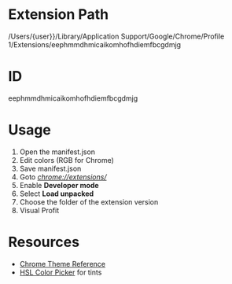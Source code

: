 # Extension Path
/Users/{user}}/Library/Application Support/Google/Chrome/Profile 1/Extensions/eephmmdhmicaikomhofhdiemfbcgdmjg
# ID
eephmmdhmicaikomhofhdiemfbcgdmjg
# Usage
1. Open the manifest.json
2. Edit colors (RGB for Chrome)
3. Save manifest.json
4. Goto *[chrome://extensions/](chrome://extensions/)*
5. Enable **Developer mode**
6. Select **Load unpacked**
7. Choose the folder of the extension version
8. Visual Profit
# Resources
- [Chrome Theme Reference](https://docs.google.com/document/d/1jt9vdUY9O5IMm6Zoi2Kz0LWFfFZpvP69qjy6PoGsEoA/edit#)
- [HSL Color Picker](http://www.workwithcolor.com/hsl-color-picker-01.htm) for tints
